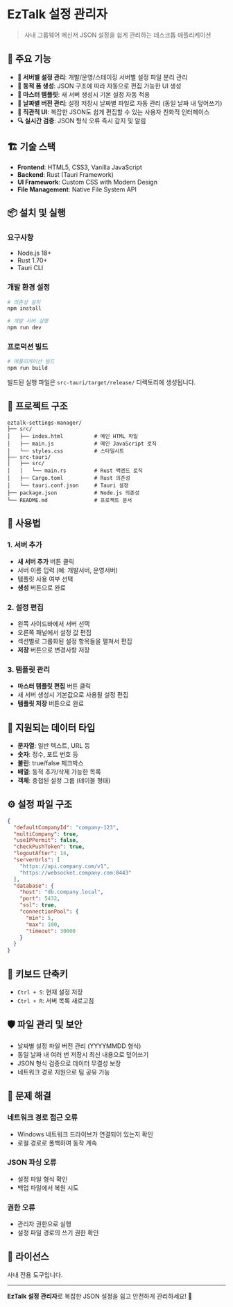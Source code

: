 # EzTalk 설정 관리자

> 사내 그룹웨어 메신저 JSON 설정을 쉽게 관리하는 데스크톱 애플리케이션

## 🎯 주요 기능

- **📁 서버별 설정 관리**: 개발/운영/스테이징 서버별 설정 파일 분리 관리
- **🔄 동적 폼 생성**: JSON 구조에 따라 자동으로 편집 가능한 UI 생성
- **📄 마스터 템플릿**: 새 서버 생성시 기본 설정 자동 적용
- **📅 날짜별 버전 관리**: 설정 저장시 날짜별 파일로 자동 관리 (동일 날짜 내 덮어쓰기)
- **🎨 직관적 UI**: 복잡한 JSON도 쉽게 편집할 수 있는 사용자 친화적 인터페이스
- **🔍 실시간 검증**: JSON 형식 오류 즉시 감지 및 알림

## 🏗️ 기술 스택

- **Frontend**: HTML5, CSS3, Vanilla JavaScript
- **Backend**: Rust (Tauri Framework)
- **UI Framework**: Custom CSS with Modern Design
- **File Management**: Native File System API

## 📦 설치 및 실행

### 요구사항

- Node.js 18+
- Rust 1.70+
- Tauri CLI

### 개발 환경 설정

```bash
# 의존성 설치
npm install

# 개발 서버 실행
npm run dev
```

### 프로덕션 빌드

```bash
# 애플리케이션 빌드
npm run build
```

빌드된 실행 파일은 `src-tauri/target/release/` 디렉토리에 생성됩니다.

## 📁 프로젝트 구조

```
eztalk-settings-manager/
├── src/
│   ├── index.html          # 메인 HTML 파일
│   ├── main.js             # 메인 JavaScript 로직
│   └── styles.css          # 스타일시트
├── src-tauri/
│   ├── src/
│   │   └── main.rs         # Rust 백엔드 로직
│   ├── Cargo.toml          # Rust 의존성
│   └── tauri.conf.json     # Tauri 설정
├── package.json            # Node.js 의존성
└── README.md               # 프로젝트 문서
```

## 🚀 사용법

### 1. 서버 추가

- **새 서버 추가** 버튼 클릭
- 서버 이름 입력 (예: 개발서버, 운영서버)
- 템플릿 사용 여부 선택
- **생성** 버튼으로 완료

### 2. 설정 편집

- 왼쪽 사이드바에서 서버 선택
- 오른쪽 패널에서 설정 값 편집
- 섹션별로 그룹화된 설정 항목들을 펼쳐서 편집
- **저장** 버튼으로 변경사항 저장

### 3. 템플릿 관리

- **마스터 템플릿 편집** 버튼 클릭
- 새 서버 생성시 기본값으로 사용될 설정 편집
- **템플릿 저장** 버튼으로 완료

## 🎨 지원되는 데이터 타입

- **문자열**: 일반 텍스트, URL 등
- **숫자**: 정수, 포트 번호 등
- **불린**: true/false 체크박스
- **배열**: 동적 추가/삭제 가능한 목록
- **객체**: 중첩된 설정 그룹 (테이블 형태)

## ⚙️ 설정 파일 구조

```json
{
  "defaultCompanyId": "company-123",
  "multiCompany": true,
  "useIPPermit": false,
  "checkPushToken": true,
  "logoutAfter": 14,
  "serverUrls": [
    "https://api.company.com/v1",
    "https://websocket.company.com:8443"
  ],
  "database": {
    "host": "db.company.local",
    "port": 5432,
    "ssl": true,
    "connectionPool": {
      "min": 5,
      "max": 100,
      "timeout": 30000
    }
  }
}
```

## 🔧 키보드 단축키

- `Ctrl + S`: 현재 설정 저장
- `Ctrl + R`: 서버 목록 새로고침

## 🛡️ 파일 관리 및 보안

- 날짜별 설정 파일 버전 관리 (YYYYMMDD 형식)
- 동일 날짜 내 여러 번 저장시 최신 내용으로 덮어쓰기
- JSON 형식 검증으로 데이터 무결성 보장
- 네트워크 경로 지원으로 팀 공유 가능

## 🐛 문제 해결

### 네트워크 경로 접근 오류

- Windows 네트워크 드라이브가 연결되어 있는지 확인
- 로컬 경로로 폴백하여 동작 계속

### JSON 파싱 오류

- 설정 파일 형식 확인
- 백업 파일에서 복원 시도

### 권한 오류

- 관리자 권한으로 실행
- 설정 파일 경로의 쓰기 권한 확인

## 📄 라이선스

사내 전용 도구입니다.

---

**EzTalk 설정 관리자**로 복잡한 JSON 설정을 쉽고 안전하게 관리하세요! 🚀
